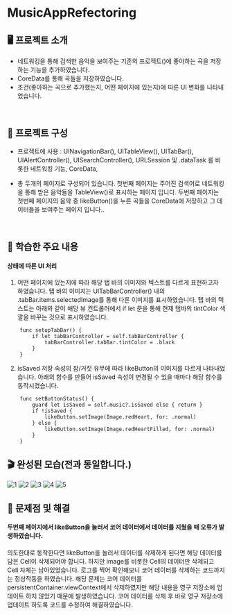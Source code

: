 # MusicAppRefectoring

## 🖥️ 프로젝트 소개

- 네트워킹을 통해 검색한 음악을 보여주는 기존의 프로젝트()에 좋아하는 곡을 저장하는 기능을 추가하였습니다.
- CoreData를 통해 곡들을 저장하였습니다.
- 조건(좋아하는 곡으로 추가했는지, 어떤 페이지에 있는지)에 따른 UI 변화를 나타내었습니다.

<br>

## 👀 프로젝트 구성

- 프로젝트에 사용 : UINavigationBar(), UITableView(), UITabBar(), UIAlertController(), UISearchController(), URLSession 및 .dataTask 를 비롯한 네트워킹 기능, CoreData, 
  
- 총 두개의 페이지로 구성되어 있습니다.
첫번째 페이지는 주어진 검색어로 네트워킹을 통해 받은 음악들을 TableView()로 표시하는 페이지 입니다.
두번째 페이지는 첫번째 페이지의 음악 중 likeButton()을 누른 곡들을 CoreData에 저장하고 그 데이터들을 보여주는 페이지 입니다..

<br>

## 📌 학습한 주요 내용

#### 상태에 따른 UI 처리

1. 어떤 페이지에 있는지에 따라 해당 탭 바의 이미지와 텍스트를 다르게 표현하고자 하였습니다.
탭 바의 이미지는 UITabBarController() 내의 .tabBar.items.selectedImage를 통해 다른 이미지를 표시하였습니다.
탭 바의 텍스트는 아래와 같이 해당 뷰 컨트롤러에서 if let 문을 통해 현재 탭바의 tintColor 색깔을 바꾸는 것으로 표시하였습니다.
```
    func setupTabBar() {
        if let tabBarController = self.tabBarController {
            tabBarController.tabBar.tintColor = .black
        }
    }
```

2. isSaved 저장 속성의 참/거짓 유무에 따라 likeButton의 이미지를 다르게 나타내었습니다.
아래의 함수를 만들어 isSaved 속성이 변경될 수 있을 때마다 해당 함수를 동작시켰습니다.
```
    func setButtonStatus() {
        guard let isSaved = self.music?.isSaved else { return }
        if !isSaved {
            likeButton.setImage(Image.redHeart, for: .normal)
        } else {
            likeButton.setImage(Image.redHeartFilled, for: .normal)
        }
    }
```

## 🎬 완성된 모습(전과 동일합니다.)
![1](https://github.com/kangsworkspace/DataStorage/assets/141600830/07873aba-4761-4a36-be6c-ba4e369b862d)
![2](https://github.com/kangsworkspace/DataStorage/assets/141600830/00bd129d-9d04-4328-b6c6-1d8a63a51dfa)
![3](https://github.com/kangsworkspace/DataStorage/assets/141600830/476e186d-850d-49fa-8877-959b8b08be42)
![4](https://github.com/kangsworkspace/DataStorage/assets/141600830/d22694f7-6693-4451-a485-a88500db64d2)
![5](https://github.com/kangsworkspace/DataStorage/assets/141600830/da4f4072-a466-4ec9-ba85-e4d49c502e4c)

## 🙉 문제점 및 해결

#### 두번째 페이지에서 likeButton을 눌러서 코어 데이터에서 데이터를 지웠을 때 오류가 발생하였습니다.
의도한대로 동작한다면 likeButton을 눌러서 데이터를 삭제하게 된다면 해당 데이터를 담은 Cell이 삭제되어야 합니다.
하지만 image를 비롯한 Cell의 데이터만 삭제되고 Cell 자체는 남아있었습니다.
로그를 찍어 확인해보니 코어 데이터를 삭제하는 코드까지는 정상작동을 하였습니다.
해당 문제는 코어 데이터를 persistentContainer.viewContext에서 삭제하였지만 해당 내용을 영구 저장소에 업데이트 하지 않았기 때문에 발생하였습니다.
코어 데이터를 삭제 후 바로 영구 저장소에 업데이트 하도록 코드를 수정하여 해결하였습니다.
